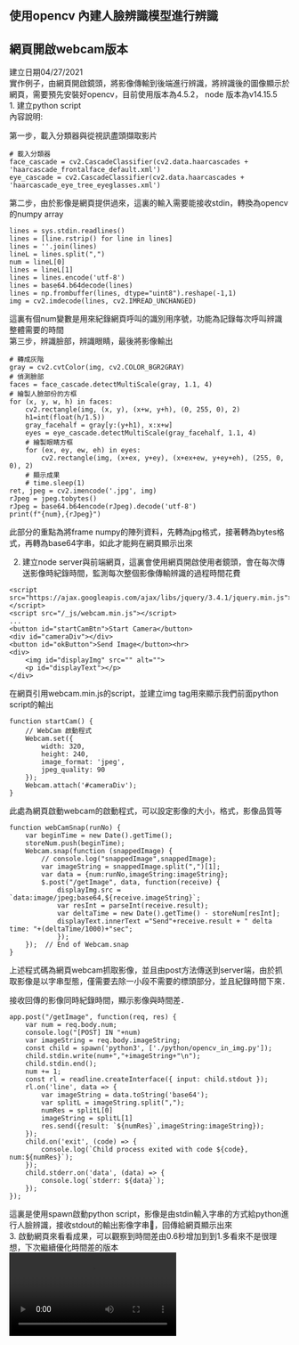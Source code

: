 ## 使用opencv 內建人臉辨識模型進行辨識
## 網頁開啟webcam版本
建立日期04/27/2021<br>
實作例子，由網頁開啟鏡頭，將影像傳輸到後端進行辨識，將辨識後的圖像顯示於網頁，需要預先安裝好opencv，目前使用版本為4.5.2，
node 版本為v14.15.5<br>
1. 
    建立python script <br>
內容說明:

第一步，載入分類器與從視訊盡頭擷取影片
```
# 載入分類器
face_cascade = cv2.CascadeClassifier(cv2.data.haarcascades + 'haarcascade_frontalface_default.xml')
eye_cascade = cv2.CascadeClassifier(cv2.data.haarcascades + 'haarcascade_eye_tree_eyeglasses.xml')
```
第二步，由於影像是網頁提供過來，這裏的輸入需要能接收stdin，轉換為opencv的numpy array
```
lines = sys.stdin.readlines()
lines = [line.rstrip() for line in lines]
lines = ''.join(lines)
lineL = lines.split(",")
num = lineL[0]
lines = lineL[1]
lines = lines.encode('utf-8')
lines = base64.b64decode(lines)
lines = np.frombuffer(lines, dtype="uint8").reshape(-1,1)
img = cv2.imdecode(lines, cv2.IMREAD_UNCHANGED)
```
這裏有個num變數是用來紀錄網頁呼叫的識別用序號，功能為記錄每次呼叫辨識整體需要的時間<br>
第三步，辨識臉部，辨識眼睛，最後將影像輸出
```
# 轉成灰階
gray = cv2.cvtColor(img, cv2.COLOR_BGR2GRAY)
# 偵測臉部
faces = face_cascade.detectMultiScale(gray, 1.1, 4)
# 繪製人臉部份的方框
for (x, y, w, h) in faces:
    cv2.rectangle(img, (x, y), (x+w, y+h), (0, 255, 0), 2)
    h1=int(float(h/1.5))
    gray_facehalf = gray[y:(y+h1), x:x+w]
    eyes = eye_cascade.detectMultiScale(gray_facehalf, 1.1, 4)
    # 繪製眼睛方框
    for (ex, ey, ew, eh) in eyes:
        cv2.rectangle(img, (x+ex, y+ey), (x+ex+ew, y+ey+eh), (255, 0, 0), 2)
    # 顯示成果
    # time.sleep(1)
ret, jpeg = cv2.imencode('.jpg', img)
rJpeg = jpeg.tobytes()
rJpeg = base64.b64encode(rJpeg).decode('utf-8')
print(f"{num},{rJpeg}")
```
此部分的重點為將frame numpy的陣列資料，先轉為jpg格式，接著轉為bytes格式，再轉為base64字串，如此才能夠在網頁顯示出來

2. 
    建立node server與前端網頁，這裏會使用網頁開啟使用者鏡頭，會在每次傳送影像時紀錄時間，監測每次整個影像傳輸辨識的過程時間花費
```
<script src="https://ajax.googleapis.com/ajax/libs/jquery/3.4.1/jquery.min.js"></script>
<script src="/_js/webcam.min.js"></script>
...
<button id="startCamBtn">Start Camera</button>
<div id="cameraDiv"></div>
<button id="okButton">Send Image</button><hr>
<div>
    <img id="displayImg" src="" alt="">
    <p id="displayText"></p>
</div>
```
在網頁引用webcam.min.js的script，並建立img tag用來顯示我們前面python script的輸出

```
function startCam() {
    // WebCam 啟動程式
    Webcam.set({
        width: 320,
        height: 240,
        image_format: 'jpeg',
        jpeg_quality: 90
    });
    Webcam.attach('#cameraDiv');
}
```
此處為網頁啟動webcam的啟動程式，可以設定影像的大小，格式，影像品質等
```
function webCamSnap(runNo) {
    var beginTime = new Date().getTime();
    storeNum.push(beginTime);
    Webcam.snap(function (snappedImage) {
        // console.log("snappedImage",snappedImage);
        var imageString = snappedImage.split(",")[1];
        var data = {num:runNo,imageString:imageString};
        $.post("/getImage", data, function(receive) {
            displayImg.src = `data:image/jpeg;base64,${receive.imageString}`;
            var resInt = parseInt(receive.result);
            var deltaTime = new Date().getTime() - storeNum[resInt];
            displayText.innerText ="Send"+receive.result + " delta time: "+(deltaTime/1000)+"sec";
            });
    });  // End of Webcam.snap
}
```
上述程式碼為網頁webcam抓取影像，並且由post方法傳送到server端，由於抓取影像是以字串型態，僅需要去除一小段不需要的標頭部分，並且紀錄時間下來．

接收回傳的影像同時紀錄時間，顯示影像與時間差．
```
app.post("/getImage", function(req, res) {
    var num = req.body.num;
    console.log("[POST] IN "+num)
    var imageString = req.body.imageString;
    const child = spawn('python3', ['./python/opencv_in_img.py']);
    child.stdin.write(num+","+imageString+"\n");
    child.stdin.end();
    num += 1;
    const rl = readline.createInterface({ input: child.stdout });
    rl.on('line', data => {
        var imageString = data.toString('base64');
        var splitL = imageString.split(",");
        numRes = splitL[0]
        imageString = splitL[1]
        res.send({result: `${numRes}`,imageString:imageString});
    });
    child.on('exit', (code) => {
        console.log(`Child process exited with code ${code}, num:${numRes}`);
    });
    child.stderr.on('data', (data) => {
        console.log(`stderr: ${data}`);
    });
});
```
這裏是使用spawn啟動python script，影像是由stdin輸入字串的方式給python進行人臉辨識，接收stdout的輸出影像字串，回傳給網頁顯示出來<br>
3.
    啟動網頁來看看成果，可以觀察到時間差由0.6秒增加到到1.多看來不是很理想，下次繼續優化時間差的版本<br>
    <video controls="controls" width="300"
                    name="Video Name" src="./cv2_face_detect_webcam.mov"></video>